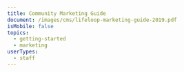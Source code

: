```yaml
---
title: Community Marketing Guide
document: /images/cms/lifeloop-marketing-guide-2019.pdf
isMobile: false
topics:
  - getting-started
  - marketing
userTypes:
  - staff
---
```


